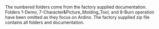 The numbered folders come from the factory supplied documentation. Folders 1-Demo, 7-Character&Picture_Molding_Tool, and 8-Burn operation have been omitted as they focus on Ardino. The factory supplied zip file contains all folders and documentation.
